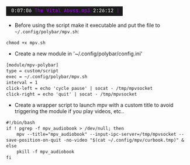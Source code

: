 ![no_image](https://github.com/skafiend/polybar-mpv/blob/main/image.png)

- Before using the script make it executable and put the file to `~/.config/polybar/mpv.sh`:
```
chmod +x mpv.sh
```
- Create a new module in '~/.config/polybar/config.ini'
```
[module/mpv-polybar]
type = custom/script
exec = ~/.config/polybar/mpv.sh
interval = 1
click-left = echo 'cycle pause' | socat - /tmp/mpvsocket
click-right = echo 'quit' | socat - /tmp/mpvsocket
```

- Create a wrapper script to launch mpv with a custom title to avoid triggering the module if you play videos, etc..
```
#!/bin/bash
if ! pgrep -f mpv_audiobook > /dev/null; then
    mpv --title="mpv_audiobook" --input-ipc-server=/tmp/mpvsocket --save-position-on-quit -no-video "$(cat ~/.config/mpv/curbook.tmp)" &
else
    pkill -f mpv_audiobook
fi
```

